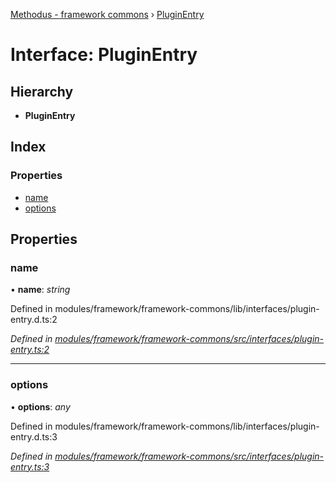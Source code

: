 [Methodus - framework commons](../globals.md) › [PluginEntry](modules/framework/common/pluginentry.md)

# Interface: PluginEntry

## Hierarchy

* **PluginEntry**

## Index

### Properties

* [name](#name)
* [options](#options)

## Properties

###  name

• **name**: *string*

Defined in modules/framework/framework-commons/lib/interfaces/plugin-entry.d.ts:2

*Defined in [modules/framework/framework-commons/src/interfaces/plugin-entry.ts:2](#L2)*

___

###  options

• **options**: *any*

Defined in modules/framework/framework-commons/lib/interfaces/plugin-entry.d.ts:3

*Defined in [modules/framework/framework-commons/src/interfaces/plugin-entry.ts:3](#L3)*
